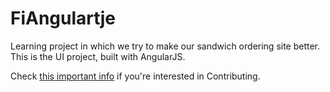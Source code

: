 FiAngulartje
============

Learning project in which we try to make our sandwich ordering site better. This is the UI project, built with AngularJS.

Check [this important info](CONTRIBUTE.md) if you're interested in Contributing.
